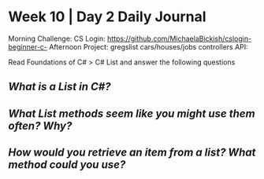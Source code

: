 # Week 10 | Day 2 Daily Journal

Morning Challenge: CS Login: https://github.com/MichaelaBickish/cslogin-beginner-c-
Afternoon Project: gregslist cars/houses/jobs controllers API:

Read Foundations of C# > C# List and answer the following questions

## *What is a List in C#?*


## *What List methods seem like you might use them often? Why?*


## *How would you retrieve an item from a list? What method could you use?*






